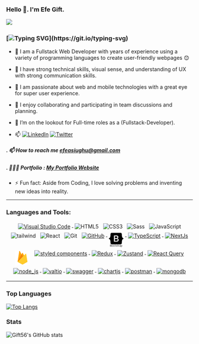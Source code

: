 ### Hello 👋. I'm Efe Gift.

<img src="https://profile-counter.glitch.me/gift56/count.svg" height="25" />

### [![Typing SVG](https://readme-typing-svg.herokuapp.com?font=comfortaa&color=016EEA&size=24&width=500&lines=+Software+Developer;Full-Stack+Developer!;It's+Nice+meeting+you...)](https://git.io/typing-svg)

- :man: I am a Fullstack Web Developer with years of experience using a variety of programming languages to create user-friendly webpages 😊

- :blossom: I have strong technical skills, visual sense, and understanding of UX with strong communication skills.

- :trident: I am passionate about web and mobile technologies with a great eye for super user experience.
- 👯 I enjoy collaborating and participating in team discussions and planning.
- 🤔 I’m on the lookout for Full-time roles as a (Fullstack-Developer).
- 📫 [![LinkedIn](https://img.shields.io/badge/LinkedIn-%230077B5.svg?&style=for-the-badge&logo=linkedin&logoColor=white)](https://www.linkedin.com/in/efe-gift-109120241/) [![Twitter](https://img.shields.io/badge/Twitter-%231DA1F2.svg?&style=for-the-badge&logo=twitter&logoColor=white)](https://twitter.com/AsiughuE)
##### . 📫 How to reach me efeasiughu@gmail.com
##### . 👨🏻‍💻 Portfolio : [My Portfolio Website](https://giftedprofile.netlify.app/)
- ⚡ Fun fact: Aside from Coding, I love solving problems and inventing new ideas into reality.

---
### Languages and Tools:
<p align="center">
 <a href="https://code.visualstudio.com/download" target="_blank" rel="noreferrer">
 <img src="https://cdn.jsdelivr.net/gh/devicons/devicon/icons/vscode/vscode-original.svg" alt="Visual Studio Code" height="40" style="vertical-align:top; margin:4px"> 
 </a>
<img src="https://cdn.jsdelivr.net/gh/devicons/devicon/icons/html5/html5-original.svg" alt="HTML5" height="40" style="vertical-align:top; margin:4px">
<img src="https://cdn.jsdelivr.net/gh/devicons/devicon/icons/css3/css3-original.svg" alt="CSS3"  height="40" style="vertical-align:top; margin:4px">
<img src="https://cdn.jsdelivr.net/gh/devicons/devicon/icons/sass/sass-original.svg" alt="Sass"  height="40" style="vertical-align:top; margin:4px">
<img src="https://cdn.jsdelivr.net/gh/devicons/devicon/icons/javascript/javascript-original.svg" alt="JavaScript"  height="40" style="vertical-align:top; margin:4px">
<img src="https://www.vectorlogo.zone/logos/tailwindcss/tailwindcss-icon.svg" alt="tailwind"  height="40" style="vertical-align:top; margin:4px">
<img  src="https://cdn.jsdelivr.net/gh/devicons/devicon/icons/react/react-original.svg" alt="React"   height="40" style="vertical-align:top; margin:4px">
<img  src="https://cdn.jsdelivr.net/gh/devicons/devicon/icons/git/git-original.svg" alt="Git"  height="40" style="vertical-align:top; margin:4px">
 <a href="https://github.com/gift56" target="_blank" rel="noreferrer"> 
<img  src="https://encrypted-tbn0.gstatic.com/images?q=tbn:ANd9GcSuZ3SKA8cR3JS27Y_ijrqVSHjoDKjM_bhK7Q&usqp=CAU" alt="GitHub"  height="40" style="vertical-align:top;   margin:4px">
 </a>
 <a href="https://getbootstrap.com" target="_blank" rel="noreferrer">
 <img src="https://raw.githubusercontent.com/devicons/devicon/master/icons/bootstrap/bootstrap-plain-wordmark.svg" alt="bootstrap" height="40"   style="vertical-align:top; margin: 4px" /> 
</a>
 <a href="https://www.typescriptlang.org/" target="_blank" rel="noreferrer">
 <img src="https://raw.githubusercontent.com/danielcranney/readme-generator/main/public/icons/skills/typescript-colored.svg"  alt="TypeScript" height="40" style="vertical-align:top;   margin:4px" /> </a>
<a href="https://nextjs.org/docs" target="_blank" rel="noreferrer">
 <img src="https://res.cloudinary.com/dg3gyk0gu/image/upload/v1669674284/tags/next.png"  height="40" alt="NextJs" style="vertical-align:top;   margin:4px" />
</a>
<img src="https://raw.githubusercontent.com/github/explore/80688e429a7d4ef2fca1e82350fe8e3517d3494d/topics/firebase/firebase.png" alt="Firebase" height="40" style="vertical-align:top; margin:4px">
<a href="https://styled-components.com/docs" target="_blank" rel="noreferrer">
<img src="https://images.velog.io/images/jongsunpark88/post/32f4053b-daa1-4fbc-b8e5-2a3d0651faf4/style300.png" alt="styled components" height="40" style="vertical-align:top; margin:4px">
</a>
 <a href="https://redux.js.org/" target="_blank" rel="noreferrer">
<img src="https://w7.pngwing.com/pngs/413/852/png-transparent-redux-react-logo-javascript-dq-purple-violet-text.png" alt="Redux" height="40" style="vertical-align:top; margin:4px">
</a>
 <a href="https://docs.pmnd.rs/zustand/getting-started/introduction" target="_blank" rel="noreferrer">
<img src="https://miro.medium.com/max/800/1*fKV3_Y4usDYZKPsNp1yCvA.png" alt="Zustand" height="40" style="vertical-align:top; margin:4px">
</a>
 <a href="https://tanstack.com/query/v3/docs/react/overview" target="_blank" rel="noreferrer">
  <img src="https://miro.medium.com/v2/resize:fit:1400/1*elhu-42TzQEdsFjKDbQhhA.png" alt="React Query" height="40" style="vertical-align:top; margin:4px">
</a>
  <a href="https://nodejs.org/en" target="_blank" rel="noreferrer">
  <img src="https://images.g2crowd.com/uploads/product/image/social_landscape/social_landscape_f0b606abb6d19089febc9faeeba5bc05/nodejs-development-services.png" alt="node_js" height="40" style="vertical-align:top; margin:4px">
</a>
  <a href="[https://nodejs.org/en](https://valtio.pmnd.rs/docs/introduction/getting-started)" target="_blank" rel="noreferrer">
  <img src="https://blog.kakaocdn.net/dn/bMIGgF/btrHunzQ91P/auEHqluVNSN8K8S5snqxWk/img.png" alt="valtio" height="40" style="vertical-align:top; margin:4px">
</a>
   <a href="https://swagger.io/docs/" target="_blank" rel="noreferrer">
  <img src="https://docs.oracle.com/cloud/apiary/images/swagger-logo.png" alt="swagger" height="40" style="vertical-align:top; margin:4px">
</a>
 <a href="https://www.chartjs.org/" target="_blank" rel="noreferrer">
  <img src="https://asset.brandfetch.io/idFdo8ulhr/idzj34qGQm.png" alt="chartjs" height="40" style="vertical-align:top; margin:4px">
</a>
 <a href="https://learning.postman.com/docs/publishing-your-api/documenting-your-api/" target="_blank" rel="noreferrer">
  <img src="https://cdn.worldvectorlogo.com/logos/postman.svg" alt="postman" height="40" style="vertical-align:top; margin:4px">
</a>
 <a href="https://www.mongodb.com/" target="_blank" rel="noreferrer">
  <img src="https://www.openlogic.com/sites/default/files/image/2021-06/image-blog-openlogic-what-is-mongodb.png" alt="mongodb" height="40" style="vertical-align:top; margin:4px">
</a>
 
---

### Top Languages

[![Top Langs](https://github-readme-stats.vercel.app/api/top-langs/?username=gift56)](https://github.com/gift56/github-readme-stats)

### Stats
![Gift56's GitHub stats](https://github-readme-stats.vercel.app/api?username=gift56&count_private=true)
